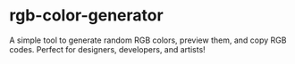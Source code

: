 # rgb-color-generator
A simple tool to generate random RGB colors, preview them, and copy RGB codes. Perfect for designers, developers, and artists!
